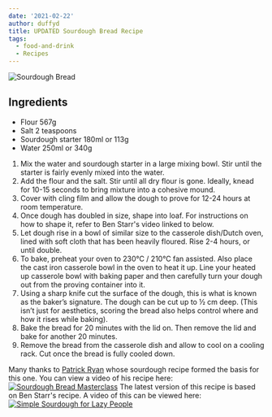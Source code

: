 ```yaml
---
date: '2021-02-22'
author: duffyd
title: UPDATED Sourdough Bread Recipe
tags:
  - food-and-drink
  - Recipes
---
```


![Sourdough Bread](https://dm2301files.storage.live.com/y4m0aLOPGvWifDfpQHv3NIvfekANZG0JgW_Ximp1fMIOGpd-8PcZ9MaOkRw49_OKlrPd90AwwK0s7QYGSYZv3BFQ8bSUt4eHkzvqjfRvh3YzCv9NjWKvnu4rqshaWpXIQVW1tppjKDPnAVzeno2cguovl9USqi4G4V2YWwcw5HRLE1XfHTPTAhoVoySJTqy2lWE?width=495&height=660&cropmode=none)

## Ingredients
* Flour 567g
* Salt 2 teaspoons
* Sourdough starter 180ml or 113g
* Water 250ml or 340g
1. Mix the water and sourdough starter in a large mixing bowl. Stir until the starter is fairly evenly mixed into the water.
2. Add the flour and the salt. Stir until all dry flour is gone. Ideally, knead for 10-15 seconds to bring mixture into a cohesive mound.
3. Cover with cling film and allow the dough to prove for 12-24 hours at room temperature.
4. Once dough has doubled in size, shape into loaf. For instructions on how to shape it, refer to Ben Starr's video linked to below.
5. Let dough rise in a bowl of similar size to the casserole dish/Dutch oven, lined with soft cloth that has been heavily floured. Rise 2-4 hours, or until double.
6. To bake, preheat your oven to 230°C / 210°C fan assisted. Also place the cast iron casserole bowl in the oven to heat it up. Line your heated up casserole bowl with baking paper and then carefully turn your dough out from the proving container into it.
7. Using a sharp knife cut the surface of the dough, this is what is known as the baker’s signature. The dough can be cut up to ½ cm deep. (This isn’t just for aesthetics, scoring the bread also helps control where and how it rises while baking).
8. Bake the bread for 20 minutes with the lid on. Then remove the lid and bake for another 20 minutes.
9. Remove the bread from the casserole dish and allow to cool on a cooling rack. Cut once the bread is fully cooled down.

Many thanks to [Patrick Ryan](https://thefirehouse.ie) whose sourdough recipe formed the basis for this one. You can view a video of his recipe here:[![Sourdough Bread Masterclass](https://img.youtube.com/vi/2FVfJTGpXnU/0.jpg)](https://www.youtube.com/watch?v=2FVfJTGpXnU)
The latest version of this recipe is based on Ben Starr's recipe. A video of this can be viewed here:[![Simple Sourdough for Lazy People](https://img.youtube.com/vi/x1EBQclnVYU/0.jpg)](https://www.youtube.com/watch?v=x1EBQclnVYU)